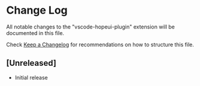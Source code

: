 # Change Log

All notable changes to the "vscode-hopeui-plugin" extension will be documented in this file.

Check [Keep a Changelog](http://keepachangelog.com/) for recommendations on how to structure this file.

## [Unreleased]

- Initial release